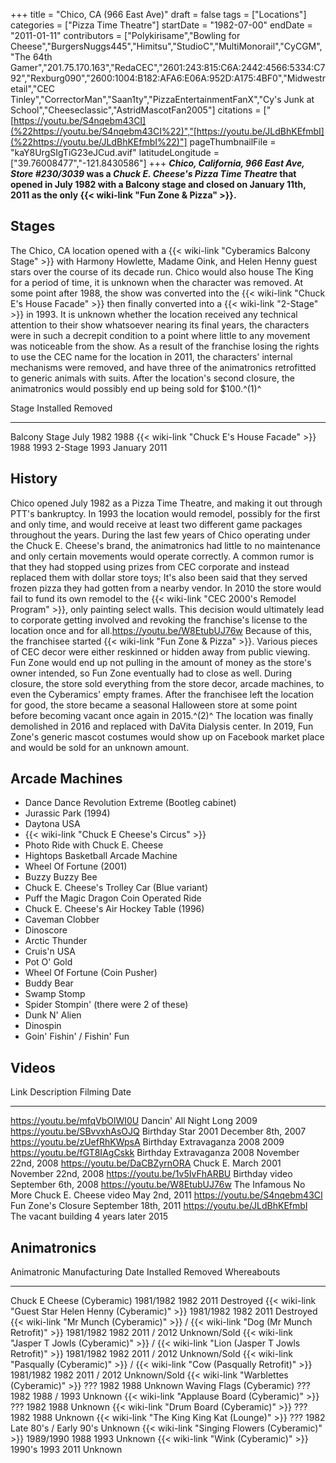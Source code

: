 +++
title = "Chico, CA (966 East Ave)"
draft = false
tags = ["Locations"]
categories = ["Pizza Time Theatre"]
startDate = "1982-07-00"
endDate = "2011-01-11"
contributors = ["Polykirisame","Bowling for Cheese","BurgersNuggs445","Himitsu","StudioC","MultiMonorail","CyCGM","The 64th Gamer","201.75.170.163","RedaCEC","2601:243:815:C6A:2442:4566:5334:C792","Rexburg090","2600:1004:B182:AFA6:E06A:952D:A175:4BF0","Midwestretail","CEC Tinley","CorrectorMan","Saan1ty","PizzaEntertainmentFanX","Cy's Junk at School","Cheeseclassic","AstridMascotFan2005"]
citations = ["[https://youtu.be/S4nqebm43CI](%22https://youtu.be/S4nqebm43CI%22)","[https://youtu.be/JLdBhKEfmbI](%22https://youtu.be/JLdBhKEfmbI%22)"]
pageThumbnailFile = "kaY8UrgSIgTiG23eJCud.avif"
latitudeLongitude = ["39.76008477","-121.8430586"]
+++
***Chico, California, 966 East Ave, Store #230/3039* was a *Chuck E. Cheese's Pizza Time Theatre* that opened in July 1982 with a Balcony stage and closed on January 11th, 2011 as the only {{< wiki-link "Fun Zone & Pizza" >}}.**

## Stages

The Chico, CA location opened with a {{< wiki-link "Cyberamics Balcony Stage" >}} with Harmony Howlette, Madame Oink, and Helen Henny guest stars over the course of its decade run.
Chico would also house The King for a period of time, it is unknown when the character was removed.
At some point after 1988, the show was converted into the {{< wiki-link "Chuck E's House Facade" >}} then finally converted into a {{< wiki-link "2-Stage" >}} in 1993.
It is unknown whether the location received any technical attention to their show whatsoever nearing its final years, the characters were in such a decrepit condition to a point where little to any movement was noticeable from the show.
As a result of the franchise losing the rights to use the CEC name for the location in 2011, the characters' internal mechanisms were removed, and have three of the animatronics retrofitted to generic animals with suits.
After the location's second closure, the animatronics would possibly end up being sold for $100.^(1)^

  Stage                                             Installed   Removed
  ------------------------------------------------- ----------- --------------
  Balcony Stage                                     July 1982   1988
  {{< wiki-link "Chuck E's House Facade" >}}   1988        1993
  2-Stage                                           1993        January 2011

## History

Chico opened July 1982 as a Pizza Time Theatre, and making it out through PTT's bankruptcy. In 1993 the location would remodel, possibly for the first and only time, and would receive at least two different game packages throughout the years.
During the last few years of Chico operating under the Chuck E. Cheese's brand, the animatronics had little to no maintenance and only certain movements would operate correctly. A common rumor is that they had stopped using prizes from CEC corporate and instead replaced them with dollar store toys; It's also been said that they served frozen pizza they had gotten from a nearby vendor.
In 2010 the store would fail to fund its own remodel to the {{< wiki-link "CEC 2000's Remodel Program" >}}, only painting select walls. This decision would ultimately lead to corporate getting involved and revoking the franchise's license to the location once and for all.https://youtu.be/W8EtubUJ76w
Because of this, the franchisee started {{< wiki-link "Fun Zone & Pizza" >}}. Various pieces of CEC decor were either reskinned or hidden away from public viewing. Fun Zone would end up not pulling in the amount of money as the store's owner intended, so Fun Zone eventually had to close as well.
During closure, the store sold everything from the store decor, arcade machines, to even the Cyberamics' empty frames.
After the franchisee left the location for good, the store became a seasonal Halloween store at some point before becoming vacant once again in 2015.^(2)^ The location was finally demolished in 2016 and replaced with DaVita Dialysis center. In 2019, Fun Zone's generic mascot costumes would show up on Facebook market place and would be sold for an unknown amount.

## Arcade Machines

- Dance Dance Revolution Extreme (Bootleg cabinet)
- Jurassic Park (1994)
- Daytona USA
- {{< wiki-link "Chuck E Cheese's Circus" >}}
- Photo Ride with Chuck E. Cheese
- Hightops Basketball Arcade Machine
- Wheel Of Fortune (2001)
- Buzzy Buzzy Bee
- Chuck E. Cheese's Trolley Car (Blue variant)
- Puff the Magic Dragon Coin Operated Ride
- Chuck E. Cheese's Air Hockey Table (1996)
- Caveman Clobber
- Dinoscore
- Arctic Thunder
- Cruis'n USA
- Pot O' Gold
- Wheel Of Fortune (Coin Pusher)
- Buddy Bear
- Swamp Stomp
- Spider Stompin' (there were 2 of these)
- Dunk N' Alien
- Dinospin
- Goin' Fishin' / Fishin' Fun

## Videos

  Link                           Description                                  Filming Date
  ------------------------------ -------------------------------------------- ----------------------
  https://youtu.be/mfqVbOlWI0U   Dancin' All Night Long                       2009
  https://youtu.be/SBvvxhAsOJQ   Birthday Star 2001                           December 8th, 2007
  https://youtu.be/zUefRhKWpsA   Birthday Extravaganza 2008                   2009
  https://youtu.be/fGT8IAgCskk   Birthday Extravaganza 2008                   November 22nd, 2008
  https://youtu.be/DaCBZyrnORA   Chuck E. March 2001                          November 22nd, 2008
  https://youtu.be/1v5IvFhARBU   Birthday video                               September 6th, 2008
  https://youtu.be/W8EtubUJ76w   The Infamous No More Chuck E. Cheese video   May 2nd, 2011
  https://youtu.be/S4nqebm43CI   Fun Zone's Closure                          September 18th, 2011
  https://youtu.be/JLdBhKEfmbI   The vacant building 4 years later            2015

## Animatronics

  Animatronic                                                                                                   Manufacturing Date   Installed   Removed                    Whereabouts
  ------------------------------------------------------------------------------------------------------------- -------------------- ----------- -------------------------- --------------
  Chuck E Cheese (Cyberamic)                                                                                    1981/1982            1982        2011                       Destroyed
  {{< wiki-link "Guest Star Helen Henny (Cyberamic)" >}}                                                    1981/1982            1982        2011                       Destroyed
  {{< wiki-link "Mr Munch (Cyberamic)" >}} / {{< wiki-link "Dog (Mr Munch Retrofit)" >}}                1981/1982            1982        2011 / 2012                Unknown/Sold
  {{< wiki-link "Jasper T Jowls (Cyberamic)" >}} / {{< wiki-link "Lion (Jasper T Jowls Retrofit)" >}}   1981/1982            1982        2011 / 2012                Unknown/Sold
  {{< wiki-link "Pasqually (Cyberamic)" >}} / {{< wiki-link "Cow (Pasqually Retrofit)" >}}              1981/1982            1982        2011 / 2012                Unknown/Sold
  {{< wiki-link "Warblettes (Cyberamic)" >}}                                                                ???                  1982        1988                       Unknown
  Waving Flags (Cyberamic)                                                                                      ???                  1982        1988 / 1993                Unknown
  {{< wiki-link "Applause Board (Cyberamic)" >}}                                                            ???                  1982        1988                       Unknown
  {{< wiki-link "Drum Board (Cyberamic)" >}}                                                                ???                  1982        1988                       Unknown
  {{< wiki-link "The King King Kat (Lounge)" >}}                                                            ???                  1982        Late 80's / Early 90's   Unknown
  {{< wiki-link "Singing Flowers (Cyberamic)" >}}                                                           1989/1990            1988        1993                       Unknown
  {{< wiki-link "Wink (Cyberamic)" >}}                                                                      1990's              1993        2011                       Unknown

